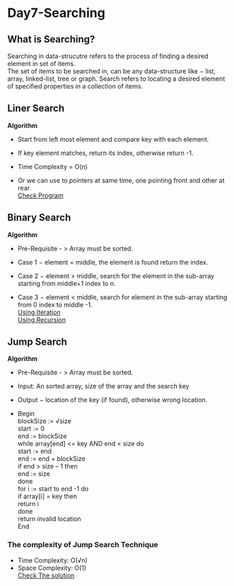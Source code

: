 # Day7-Searching
## What is Searching?
Searching in data-strucutre refers to the process of finding a desired element in set of items.</br>The set of items to be searched in, can be any data-structure like − list, array, linked-list, tree or graph. Search refers to locating a desired element of specified properties in a collection of items.

## Liner Search
**Algorithm**
* Start from left most element and compare  key with each element.

* If key element matches, return its index, otherwise return -1.

* Time Complexity = O(n)

* Or we can use to pointers at same time, one pointing front and other at rear. </br>
[Check Program](https://github.com/akshatprogrammer/Day7-Searching/blob/main/LinearSearch.cpp)

## Binary Search
**Algorithm**
* Pre-Requisite - > Array must be sorted.
* Case 1 − element = middle, the element is found return the index.

* Case 2 − element > middle, search for the element in the sub-array starting from middle+1 index to n.

* Case 3 − element < middle, search for element in the sub-array starting from 0 index to middle -1. </br>
[Using Iteration](https://github.com/akshatprogrammer/Day7-Searching/blob/main/BinarySearch.cpp) </br>
[Using Recursion](https://github.com/akshatprogrammer/Day7-Searching/blob/main/binarySearchRecurssive.cpp)

## Jump Search
**Algorithm**
* Pre-Requisite - > Array must be sorted.

* Input: An sorted array, size of the array and the search key

* Output − location of the key (if found), otherwise wrong location.

* Begin</br>
    blockSize := √size</br>
    start := 0</br>
    end := blockSize</br>
   while array[end] <= key AND end < size do</br>
      start := end</br>
      end := end + blockSize</br>
      if end > size – 1 then</br>
         end := size</br>
   done</br>
   for i := start to end -1 do</br>
      if array[i] = key then</br>
         return i</br>
   done</br>
   return invalid location</br>
End</br>
### The complexity of Jump Search Technique
* Time Complexity: O(√n)
* Space Complexity: O(1)</br>
[Check The solution](https://github.com/akshatprogrammer/Day7-Searching/blob/main/JumpSearch.cpp)
